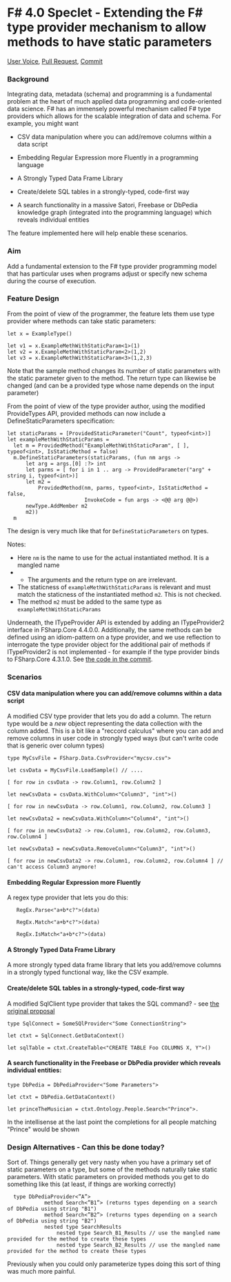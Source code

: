 # F# 4.0 Speclet - Extending the F# type provider mechanism to allow methods to have static parameters

[User Voice](http://fslang.uservoice.com/forums/245727-f-language/suggestions/6097685-allow-static-arguments-to-type-provider-methods-e), [Pull Request](https://visualfsharp.codeplex.com/SourceControl/network/forks/dsyme/cleanup/contribution/7634), [Commit](https://github.com/Microsoft/visualfsharp/commit/afe50271808ffa4f1b326c6ff029f45ec5ba0847)

### Background 

Integrating data, metadata (schema) and programming is a fundamental problem at the heart of much applied 
data programming and code-oriented data science. F# has an immensely powerful mechanism called F# type providers which allows for the scalable integration 
of data and schema. For example, you might want 

- CSV data manipulation where you can add/remove columns within a data script

- Embedding Regular Expression more Fluently in a programming language
- A Strongly Typed Data Frame Library

- Create/delete SQL tables in a strongly-typed, code-first way

- A search functionality in a massive Satori, Freebase or DbPedia knowledge graph (integrated into the programming language) which reveals individual entities

The feature implemented here will help enable these scenarios.


### Aim 

Add a fundamental extension to the F# type provider 
programming model that has particular uses when programs adjust or specify 
new schema during the course of execution.  

### Feature Design

From the point of view of the programmer, the feature lets them use type provider where methods can take static parameters:

    let x = ExampleType()

    let v1 = x.ExampleMethWithStaticParam<1>(1) 
    let v2 = x.ExampleMethWithStaticParam<2>(1,2) 
    let v3 = x.ExampleMethWithStaticParam<3>(1,2,3) 

Note that the sample method changes its number of static parameters with the static parameter given to the method. The return type can likewise be changed (and can be a provided type whose name depends on the input parameter)


From the point of view of the type provider author, using the modified ProvideTypes API, provided methods can now include a DefineStaticParameters specification:

    let staticParams = [ProvidedStaticParameter("Count", typeof<int>)]
    let exampleMethWithStaticParams =  
      let m = ProvidedMethod("ExampleMethWithStaticParam", [ ], typeof<int>, IsStaticMethod = false)
      m.DefineStaticParameters(staticParams, (fun nm args ->
          let arg = args.[0] :?> int
          let parms = [ for i in 1 .. arg -> ProvidedParameter("arg" + string i, typeof<int>)]
          let m2 = 
              ProvidedMethod(nm, parms, typeof<int>, IsStaticMethod = false,
                             InvokeCode = fun args -> <@@ arg @@>)
          newType.AddMember m2
          m2))
      m


The design is very much like that for ``DefineStaticParameters`` on types.

Notes:

- Here `nm` is the name to use for the actual instantiated method. It is a mangled name
- - The arguments and the return type on are irrelevant.  
- The staticness of  ``exampleMethWithStaticParams`` is relevant and must match the staticness of the instantiated method ``m2``. This is not checked.
- The method ``m2`` must be added to the same type as ``exampleMethWithStaticParams``


Underneath, the ITypeProvider API is extended by adding an ITypeProvider2 interface in FSharp.Core 4.4.0.0.  Additionally, the same methods can be defined using an idiom-pattern on a type provider, and we use reflection to interrogate the type provider object for the additional pair of methods if ITypeProvider2 is not implemented - for example if the type provider binds to FSharp.Core 4.3.1.0. See [the code in the commit](https://github.com/Microsoft/visualfsharp/commit/afe50271808ffa4f1b326c6ff029f45ec5ba0847).

### Scenarios

#### CSV data manipulation where you can add/remove columns within a data script

A modified CSV type provider that lets you do add a column. The return type would be a _new_ object representing the data collection with the column added.  This is a bit like a "reccord calculus" where you can add and remove columns in user code in strongly typed ways (but can't write code that is generic over column types)


    type MyCsvFile = FSharp.Data.CsvProvider<"mycsv.csv">
    
    let csvData = MyCsvFile.LoadSample() // ....
       
    [ for row in csvData -> row.Column1, row.Column2 ]
       
    let newCsvData = csvData.WithColumn<"Column3", "int">()  
       
    [ for row in newCsvData -> row.Column1, row.Column2, row.Column3 ]
       
    let newCsvData2 = newCsvData.WithColumn<"Column4", "int">()  
       
    [ for row in newCsvData2 -> row.Column1, row.Column2, row.Column3, row.Column4 ]
       
    let newCsvData3 = newCsvData.RemoveColumn<"Column3", "int">()  
       
    [ for row in newCsvData2 -> row.Column1, row.Column2, row.Column4 ] // can't access Column3 anymore!

#### Embedding Regular Expression more Fluently

A regex type provider that lets you do this:

       RegEx.Parse<"a+b*c?">(data)
       
       RegEx.Match<"a+b*c?">(data)
       
       RegEx.IsMatch<"a+b*c?">(data)


#### A Strongly Typed Data Frame Library

A more strongly typed data frame library that lets you add/remove columns in a strongly typed functional way, like the CSV example.

#### Create/delete SQL tables in a strongly-typed, code-first way

A modified SqlClient type provider that takes the SQL command? - see [the original proposal](http://fslang.uservoice.com/forums/245727-f-language/suggestions/6097685-allow-static-arguments-to-type-provider-methods-e)


    type SqlConnect = SomeSQlProvider<"Some ConnectionString">

    let ctxt = SqlConnect.GetDataContext()
    
    let sqlTable = ctxt.CreateTable<"CREATE TABLE Foo COLUMNS X, Y">()  


#### A search functionality in the Freebase or DbPedia provider which reveals individual entities:

    type DbPedia = DbPediaProvider<"Some Parameters">

    let ctxt = DbPedia.GetDataContext()
    
    let princeTheMusician = ctxt.Ontology.People.Search<"Prince">. 

In the intellisense at the last point  the completions for all people matching "Prince" would be shown

### Design Alternatives - Can this be done today?

Sort of. Things generally get very nasty when you have a primary set of static parameters on a type, but some of the methods naturally take static parameters. With static parameters on provided methods you get to do something like this (at least, if things are working correctly)

      type DbPediaProvider<”A”>
                method Search<”B1”> (returns types depending on a search of DbPedia using string "B1")
                method Search<”B2”> (returns types depending on a search of DbPedia using string "B2")
                nested type SearchResults
                    nested type Search_B1_Results // use the mangled name provided for the method to create these types
                    nested type Search_B2_Results // use the mangled name provided for the method to create these types

Previously when you could only parameterize types doing this sort of thing was much more painful.



